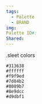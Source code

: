 ```yaml
---
tags:
  - Palette
  - BRAND
img: 
Palette ID#: 
Shared:
---
```

.sleet colors

```palette
#313638
#ffffff
#f9f9ed
#7d84b2
#8089b7
#8e9dcc
#d9dbf1
```
